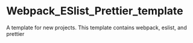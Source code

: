 # Webpack_ESlist_Prettier_template
A template for new projects. This template contains webpack, eslist, and prettier
